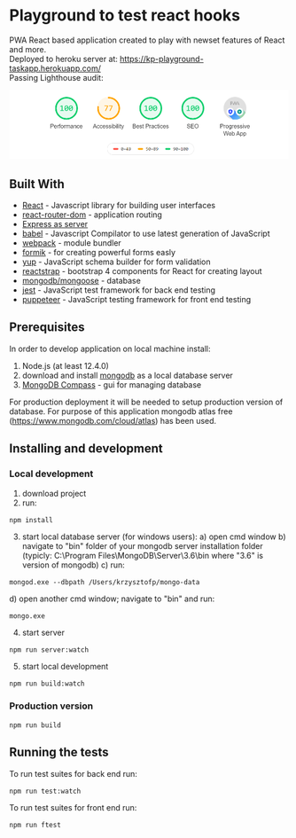 # Playground to test react hooks

PWA React based application created to play with newset features of React and more. <br/>
Deployed to heroku server at: https://kp-playground-taskapp.herokuapp.com/<br/>
Passing Lighthouse audit:
<p>
    <img src="src/pwa/lighthouseaudit.png" alt="Lighthouse" class="scale" />
</p>

## Built With

* [React](https://reactjs.org/) - Javascript library for building user interfaces
* [react-router-dom](https://www.npmjs.com/package/react-router-dom) - application routing
* [Express as server](https://expressjs.com/)
* [babel](https://babeljs.io/) - Javascript Compilator to use latest generation of JavaScript
* [webpack](https://webpack.js.org/) - module bundler
* [formik](https://github.com/jaredpalmer/formik) - for creating powerful forms easly
* [yup](https://github.com/jquense/yup) - JavaScript schema builder for form validation
* [reactstrap](https://reactstrap.github.io/) - bootstrap 4 components for React for creating layout
* [mongodb/mongoose](https://www.mongodb.com/) - database
* [jest](https://jestjs.io/) - JavaScript test framework for back end testing
* [puppeteer](https://github.com/puppeteer/puppeteer) - JavaScript testing framework for front end testing



## Prerequisites

In order to develop application on local machine install:
1. Node.js (at least 12.4.0)
2. download and install [mongodb](https://www.mongodb.com/download-center/community) as a local database server
3. [MongoDB Compass](https://www.mongodb.com/products/compass) - gui for managing database

For production deployment it will be needed to setup production version of database. For purpose of this application mongodb atlas free (https://www.mongodb.com/cloud/atlas) has been used.

## Installing and development

### Local development
1. download project
2. run:
```
npm install
```
3. start local database server (for windows users):
a) open cmd window
b) navigate to "bin" folder of your mongodb server installation folder (typicly: C:\Program Files\MongoDB\Server\3.6\bin where "3.6" is version of mongodb)
c) run:
```
mongod.exe --dbpath /Users/krzysztofp/mongo-data
```
d) open another cmd window; navigate to "bin" and run:
```
mongo.exe
```
4. start server
```
npm run server:watch
```

5. start local development
```
npm run build:watch
```

### Production version
```
npm run build
```

## Running the tests

To run test suites for back end run:

```
npm run test:watch
```

To run test suites for front end run:

```
npm run ftest
```
